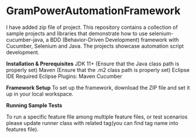 # GramPowerAutomationFramework
I have added zip file of project.
This repository contains a collection of sample projects and libraries that demonstrate how to use selenium-cucumber-java, a BDD (Behavior-Driven Development) framework with Cucumber, Selenium and Java. The projects showcase automation script development.

**Installation & Prerequisites**
JDK 11+ (Ensure that the Java class path is properly set)
Maven (Ensure that the .m2 class path is properly set)
Eclipse IDE
Required Eclipse Plugins:
Maven
Cucumber

**Framework Setup**
To set up the framework, download the ZIP file and set it up in your local workspace.

**Running Sample Tests**

To run a specific feature file among multiple feature files, or test scenarios please update runner class with related tag(you can find tag name into features file).

